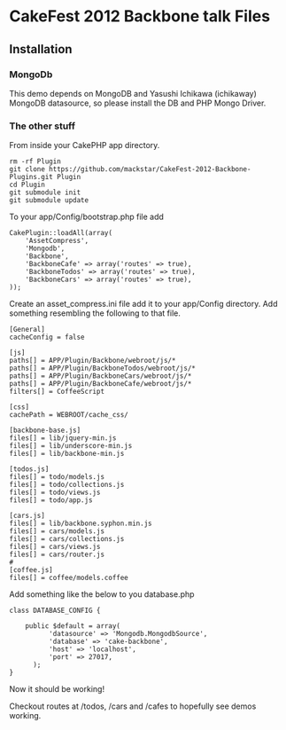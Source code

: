 # CakeFest 2012 Backbone talk Files

## Installation

### MongoDb

This demo depends on MongoDB and Yasushi Ichikawa (ichikaway) MongoDB datasource, so please install the DB and PHP Mongo Driver.

### The other stuff

From inside your CakePHP app directory.

	rm -rf Plugin
	git clone https://github.com/mackstar/CakeFest-2012-Backbone-Plugins.git Plugin
	cd Plugin
	git submodule init
	git submodule update
	
To your app/Config/bootstrap.php file add

	CakePlugin::loadAll(array(
		'AssetCompress',
		'Mongodb',
		'Backbone',
		'BackboneCafe' => array('routes' => true),
		'BackboneTodos' => array('routes' => true),
		'BackboneCars' => array('routes' => true),
	));

Create an asset_compress.ini file add it to your app/Config directory.
Add something resembling the following to that file.

	[General]
	cacheConfig = false

	[js]
	paths[] = APP/Plugin/Backbone/webroot/js/*
	paths[] = APP/Plugin/BackboneTodos/webroot/js/*
	paths[] = APP/Plugin/BackboneCars/webroot/js/*
	paths[] = APP/Plugin/BackboneCafe/webroot/js/*
	filters[] = CoffeeScript

	[css]
	cachePath = WEBROOT/cache_css/

	[backbone-base.js]
	files[] = lib/jquery-min.js
	files[] = lib/underscore-min.js
	files[] = lib/backbone-min.js

	[todos.js]
	files[] = todo/models.js
	files[] = todo/collections.js
	files[] = todo/views.js
	files[] = todo/app.js

	[cars.js]
	files[] = lib/backbone.syphon.min.js
	files[] = cars/models.js
	files[] = cars/collections.js
	files[] = cars/views.js
	files[] = cars/router.js
	#
	[coffee.js]
	files[] = coffee/models.coffee
	
Add something like the below to you database.php

	class DATABASE_CONFIG {

		public $default = array(
	          'datasource' => 'Mongodb.MongodbSource',
	          'database' => 'cake-backbone',
	          'host' => 'localhost',
	          'port' => 27017,
	      );
	}

Now it should be working!

Checkout routes at /todos, /cars and /cafes to hopefully see demos working.
